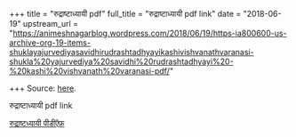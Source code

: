 +++
title = "रुद्राष्टाध्यायी pdf"
full_title = "रुद्राष्टाध्यायी pdf link"
date = "2018-06-19"
upstream_url = "https://animeshnagarblog.wordpress.com/2018/06/19/https-ia800600-us-archive-org-19-items-shuklayajurvediyasavidhirudrashtadhyayikashivishvanathvaranasi-shukla%20yajurvediya%20savidhi%20rudrashtadhyayi%20-%20kashi%20vishvanath%20varanasi-pdf/"

+++
Source: [here](https://animeshnagarblog.wordpress.com/2018/06/19/https-ia800600-us-archive-org-19-items-shuklayajurvediyasavidhirudrashtadhyayikashivishvanathvaranasi-shukla%20yajurvediya%20savidhi%20rudrashtadhyayi%20-%20kashi%20vishvanath%20varanasi-pdf/).

रुद्राष्टाध्यायी pdf link

[रुद्राष्टध्यायी
पीडीऍफ़](https://ia800600.us.archive.org/19/items/ShuklaYajurvediyaSavidhiRudrashtadhyayiKashiVishvanathVaranasi/Shukla%20Yajurvediya%20Savidhi%20Rudrashtadhyayi%20-%20Kashi%20Vishvanath%20Varanasi.pdf)
